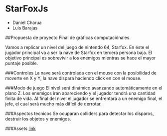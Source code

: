 # StarFoxJs


- Daniel Charua
- Luis Barajas

##Propuesta de proyecto Final de gráficas computaciónales.

Vamos a replicar un nivel del juego de nintendo 64, Starfox. En éste el jugador principal va a ser la nave de Starfox en tercera persona baja. El objetivo principal es sobrevivir a los enemigos mientras se hace el mayor puntaje posible.

###Controles
La nave será controlada con el mouse con la posibilidad de moverte en X y Y, la nave dispara haciendo click en con el mouse.

###Modo de juego
El nivel será dinámico avanzando automáticamente en el plano Z. Los enemigos irán apareciendo y el jugador tendrá una cantidad finita de vida. Al final del nivel el jugador se enfrentará a un enemigo final, el jefe, el cual será mucho más difícil de derrotar. 

###Aspectos tecnicos
Se ocuparan colliders para detectar los disparos, destruir los objetos y enemigos. 

###Assets 
[link](https://www.models-resource.com/nintendo_64/starfox64/)

